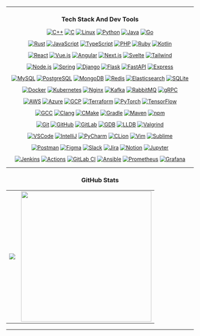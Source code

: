 <hr/>
<h3 align="center">Tech Stack And Dev Tools</h3>

<p align="center">
  <a href="https://en.cppreference.com/w/" target="_blank"><img src="https://img.shields.io/badge/C++-00599C?style=for-the-badge&logo=cplusplus&logoColor=white" alt="C++" /></a>
  <a href="https://en.cppreference.com/w/c/language" target="_blank"><img src="https://img.shields.io/badge/C-A8B9CC?style=for-the-badge&logo=c&logoColor=white" alt="C" /></a>
  <a href="https://www.kernel.org/" target="_blank"><img src="https://img.shields.io/badge/Linux-FCC624?style=for-the-badge&logo=linux&logoColor=black" alt="Linux" /></a>
  <a href="https://www.python.org/" target="_blank"><img src="https://img.shields.io/badge/Python-3776AB?style=for-the-badge&logo=python&logoColor=white" alt="Python" /></a>
  <a href="https://www.java.com/" target="_blank"><img src="https://img.shields.io/badge/Java-007396?style=for-the-badge&logo=openjdk&logoColor=white" alt="Java" /></a>
  <a href="https://go.dev/" target="_blank"><img src="https://img.shields.io/badge/Go-00ADD8?style=for-the-badge&logo=go&logoColor=white" alt="Go" /></a>
</p>


<p align="center">
  <a href="https://www.rust-lang.org/" target="_blank"><img src="https://img.shields.io/badge/Rust-000000?style=for-the-badge&logo=rust&logoColor=white" alt="Rust" /></a>
  <a href="https://developer.mozilla.org/en-US/docs/Web/JavaScript" target="_blank"><img src="https://img.shields.io/badge/JavaScript-F7DF1E?style=for-the-badge&logo=javascript&logoColor=black" alt="JavaScript" /></a>
  <a href="https://www.typescriptlang.org/" target="_blank"><img src="https://img.shields.io/badge/TypeScript-3178C6?style=for-the-badge&logo=typescript&logoColor=white" alt="TypeScript" /></a>
  <a href="https://www.php.net/" target="_blank"><img src="https://img.shields.io/badge/PHP-777BB4?style=for-the-badge&logo=php&logoColor=white" alt="PHP" /></a>
  <a href="https://www.ruby-lang.org/" target="_blank"><img src="https://img.shields.io/badge/Ruby-CC342D?style=for-the-badge&logo=ruby&logoColor=white" alt="Ruby" /></a>
  <a href="https://kotlinlang.org/" target="_blank"><img src="https://img.shields.io/badge/Kotlin-7F52FF?style=for-the-badge&logo=kotlin&logoColor=white" alt="Kotlin" /></a>
</p>


<p align="center">
  <a href="https://react.dev/" target="_blank"><img src="https://img.shields.io/badge/React-61DAFB?style=for-the-badge&logo=react&logoColor=black" alt="React" /></a>
  <a href="https://vuejs.org/" target="_blank"><img src="https://img.shields.io/badge/Vue.js-4FC08D?style=for-the-badge&logo=vuedotjs&logoColor=white" alt="Vue.js" /></a>
  <a href="https://angular.io/" target="_blank"><img src="https://img.shields.io/badge/Angular-DD0031?style=for-the-badge&logo=angular&logoColor=white" alt="Angular" /></a>
  <a href="https://nextjs.org/" target="_blank"><img src="https://img.shields.io/badge/Next.js-000000?style=for-the-badge&logo=nextdotjs&logoColor=white" alt="Next.js" /></a>
  <a href="https://svelte.dev/" target="_blank"><img src="https://img.shields.io/badge/Svelte-FF3E00?style=for-the-badge&logo=svelte&logoColor=white" alt="Svelte" /></a>
  <a href="https://tailwindcss.com/" target="_blank"><img src="https://img.shields.io/badge/Tailwind-06B6D4?style=for-the-badge&logo=tailwindcss&logoColor=white" alt="Tailwind" /></a>
</p>


<p align="center">
  <a href="https://nodejs.org/" target="_blank"><img src="https://img.shields.io/badge/Node.js-339933?style=for-the-badge&logo=nodedotjs&logoColor=white" alt="Node.js" /></a>
  <a href="https://spring.io/" target="_blank"><img src="https://img.shields.io/badge/Spring-6DB33F?style=for-the-badge&logo=spring&logoColor=white" alt="Spring" /></a>
  <a href="https://www.djangoproject.com/" target="_blank"><img src="https://img.shields.io/badge/Django-092E20?style=for-the-badge&logo=django&logoColor=white" alt="Django" /></a>
  <a href="https://flask.palletsprojects.com/" target="_blank"><img src="https://img.shields.io/badge/Flask-000000?style=for-the-badge&logo=flask&logoColor=white" alt="Flask" /></a>
  <a href="https://fastapi.tiangolo.com/" target="_blank"><img src="https://img.shields.io/badge/FastAPI-009688?style=for-the-badge&logo=fastapi&logoColor=white" alt="FastAPI" /></a>
  <a href="https://expressjs.com/" target="_blank"><img src="https://img.shields.io/badge/Express-000000?style=for-the-badge&logo=express&logoColor=white" alt="Express" /></a>
</p>


<p align="center">
  <a href="https://www.mysql.com/" target="_blank"><img src="https://img.shields.io/badge/MySQL-4479A1?style=for-the-badge&logo=mysql&logoColor=white" alt="MySQL" /></a>
  <a href="https://www.postgresql.org/" target="_blank"><img src="https://img.shields.io/badge/PostgreSQL-4169E1?style=for-the-badge&logo=postgresql&logoColor=white" alt="PostgreSQL" /></a>
  <a href="https://www.mongodb.com/" target="_blank"><img src="https://img.shields.io/badge/MongoDB-47A248?style=for-the-badge&logo=mongodb&logoColor=white" alt="MongoDB" /></a>
  <a href="https://redis.io/" target="_blank"><img src="https://img.shields.io/badge/Redis-DC382D?style=for-the-badge&logo=redis&logoColor=white" alt="Redis" /></a>
  <a href="https://www.elastic.co/" target="_blank"><img src="https://img.shields.io/badge/Elasticsearch-005571?style=for-the-badge&logo=elasticsearch&logoColor=white" alt="Elasticsearch" /></a>
  <a href="https://www.sqlite.org/" target="_blank"><img src="https://img.shields.io/badge/SQLite-003B57?style=for-the-badge&logo=sqlite&logoColor=white" alt="SQLite" /></a>
</p>


<p align="center">
  <a href="https://www.docker.com/" target="_blank"><img src="https://img.shields.io/badge/Docker-2496ED?style=for-the-badge&logo=docker&logoColor=white" alt="Docker" /></a>
  <a href="https://kubernetes.io/" target="_blank"><img src="https://img.shields.io/badge/Kubernetes-326CE5?style=for-the-badge&logo=kubernetes&logoColor=white" alt="Kubernetes" /></a>
  <a href="https://nginx.org/" target="_blank"><img src="https://img.shields.io/badge/Nginx-009639?style=for-the-badge&logo=nginx&logoColor=white" alt="Nginx" /></a>
  <a href="https://kafka.apache.org/" target="_blank"><img src="https://img.shields.io/badge/Kafka-231F20?style=for-the-badge&logo=apachekafka&logoColor=white" alt="Kafka" /></a>
  <a href="https://www.rabbitmq.com/" target="_blank"><img src="https://img.shields.io/badge/RabbitMQ-FF6600?style=for-the-badge&logo=rabbitmq&logoColor=white" alt="RabbitMQ" /></a>
  <a href="https://grpc.io/" target="_blank"><img src="https://img.shields.io/badge/gRPC-4285F4?style=for-the-badge&logo=google&logoColor=white" alt="gRPC" /></a>
</p>


<p align="center">
  <a href="https://aws.amazon.com/" target="_blank"><img src="https://img.shields.io/badge/AWS-232F3E?style=for-the-badge&logo=amazonaws&logoColor=white" alt="AWS" /></a>
  <a href="https://azure.microsoft.com/" target="_blank"><img src="https://img.shields.io/badge/Azure-0078D4?style=for-the-badge&logo=microsoftazure&logoColor=white" alt="Azure" /></a>
  <a href="https://cloud.google.com/" target="_blank"><img src="https://img.shields.io/badge/GCP-4285F4?style=for-the-badge&logo=googlecloud&logoColor=white" alt="GCP" /></a>
  <a href="https://www.terraform.io/" target="_blank"><img src="https://img.shields.io/badge/Terraform-7B42BC?style=for-the-badge&logo=terraform&logoColor=white" alt="Terraform" /></a>
  <a href="https://pytorch.org/" target="_blank"><img src="https://img.shields.io/badge/PyTorch-EE4C2C?style=for-the-badge&logo=pytorch&logoColor=white" alt="PyTorch" /></a>
  <a href="https://www.tensorflow.org/" target="_blank"><img src="https://img.shields.io/badge/TensorFlow-FF6F00?style=for-the-badge&logo=tensorflow&logoColor=white" alt="TensorFlow" /></a>
</p>



<p align="center">
  <a href="https://gcc.gnu.org/" target="_blank"><img src="https://img.shields.io/badge/GCC-1575F9?style=for-the-badge&logo=gnu&logoColor=white" alt="GCC" /></a>
  <a href="https://clang.llvm.org/" target="_blank"><img src="https://img.shields.io/badge/Clang-262D3A?style=for-the-badge&logo=llvm&logoColor=white" alt="Clang" /></a>
  <a href="https://cmake.org/" target="_blank"><img src="https://img.shields.io/badge/CMake-064F8C?style=for-the-badge&logo=cmake&logoColor=white" alt="CMake" /></a>
  <a href="https://gradle.org/" target="_blank"><img src="https://img.shields.io/badge/Gradle-02303A?style=for-the-badge&logo=gradle&logoColor=white" alt="Gradle" /></a>
  <a href="https://maven.apache.org/" target="_blank"><img src="https://img.shields.io/badge/Maven-C71A36?style=for-the-badge&logo=apachemaven&logoColor=white" alt="Maven" /></a>
  <a href="https://www.npmjs.com/" target="_blank"><img src="https://img.shields.io/badge/npm-CB3837?style=for-the-badge&logo=npm&logoColor=white" alt="npm" /></a>
</p>


<p align="center">
  <a href="https://git-scm.com/" target="_blank"><img src="https://img.shields.io/badge/Git-F05032?style=for-the-badge&logo=git&logoColor=white" alt="Git" /></a>
  <a href="https://github.com/" target="_blank"><img src="https://img.shields.io/badge/GitHub-181717?style=for-the-badge&logo=github&logoColor=white" alt="GitHub" /></a>
  <a href="https://gitlab.com/" target="_blank"><img src="https://img.shields.io/badge/GitLab-FCA121?style=for-the-badge&logo=gitlab&logoColor=white" alt="GitLab" /></a>
  <a href="https://www.sourceware.org/gdb/" target="_blank"><img src="https://img.shields.io/badge/GDB-FF6C37?style=for-the-badge&logo=gnu&logoColor=white" alt="GDB" /></a>
  <a href="https://lldb.llvm.org/" target="_blank"><img src="https://img.shields.io/badge/LLDB-262D3A?style=for-the-badge&logo=llvm&logoColor=white" alt="LLDB" /></a>
  <a href="https://valgrind.org/" target="_blank"><img src="https://img.shields.io/badge/Valgrind-CA1F24?style=for-the-badge&logo=valgrind&logoColor=white" alt="Valgrind" /></a>
</p>


<p align="center">
  <a href="https://code.visualstudio.com/" target="_blank"><img src="https://img.shields.io/badge/VSCode-007ACC?style=for-the-badge&logo=visualstudiocode&logoColor=white" alt="VSCode" /></a>
  <a href="https://www.jetbrains.com/idea/" target="_blank"><img src="https://img.shields.io/badge/IntelliJ-000000?style=for-the-badge&logo=intellijidea&logoColor=white" alt="IntelliJ" /></a>
  <a href="https://www.jetbrains.com/pycharm/" target="_blank"><img src="https://img.shields.io/badge/PyCharm-000000?style=for-the-badge&logo=pycharm&logoColor=white" alt="PyCharm" /></a>
  <a href="https://www.jetbrains.com/clion/" target="_blank"><img src="https://img.shields.io/badge/CLion-000000?style=for-the-badge&logo=clion&logoColor=white" alt="CLion" /></a>
  <a href="https://www.vim.org/" target="_blank"><img src="https://img.shields.io/badge/Vim-019733?style=for-the-badge&logo=vim&logoColor=white" alt="Vim" /></a>
  <a href="https://www.sublimetext.com/" target="_blank"><img src="https://img.shields.io/badge/Sublime-FF9800?style=for-the-badge&logo=sublimetext&logoColor=white" alt="Sublime" /></a>
</p>


<p align="center">
  <a href="https://www.postman.com/" target="_blank"><img src="https://img.shields.io/badge/Postman-FF6C37?style=for-the-badge&logo=postman&logoColor=white" alt="Postman" /></a>
  <a href="https://www.figma.com/" target="_blank"><img src="https://img.shields.io/badge/Figma-F24E1E?style=for-the-badge&logo=figma&logoColor=white" alt="Figma" /></a>
  <a href="https://slack.com/" target="_blank"><img src="https://img.shields.io/badge/Slack-4A154B?style=for-the-badge&logo=slack&logoColor=white" alt="Slack" /></a>
  <a href="https://www.atlassian.com/software/jira" target="_blank"><img src="https://img.shields.io/badge/Jira-0052CC?style=for-the-badge&logo=jira&logoColor=white" alt="Jira" /></a>
  <a href="https://www.notion.so/" target="_blank"><img src="https://img.shields.io/badge/Notion-000000?style=for-the-badge&logo=notion&logoColor=white" alt="Notion" /></a>
  <a href="https://jupyter.org/" target="_blank"><img src="https://img.shields.io/badge/Jupyter-F37626?style=for-the-badge&logo=jupyter&logoColor=white" alt="Jupyter" /></a>
</p>


<p align="center">
  <a href="https://www.jenkins.io/" target="_blank"><img src="https://img.shields.io/badge/Jenkins-D24939?style=for-the-badge&logo=jenkins&logoColor=white" alt="Jenkins" /></a>
  <a href="https://github.com/features/actions" target="_blank"><img src="https://img.shields.io/badge/Actions-2088FF?style=for-the-badge&logo=githubactions&logoColor=white" alt="Actions" /></a>
  <a href="https://about.gitlab.com/stages-devops-lifecycle/continuous-integration/" target="_blank"><img src="https://img.shields.io/badge/GitLab_CI-FCA121?style=for-the-badge&logo=gitlab&logoColor=white" alt="GitLab CI" /></a>
  <a href="https://www.ansible.com/" target="_blank"><img src="https://img.shields.io/badge/Ansible-EE0000?style=for-the-badge&logo=ansible&logoColor=white" alt="Ansible" /></a>
  <a href="https://prometheus.io/" target="_blank"><img src="https://img.shields.io/badge/Prometheus-E6522C?style=for-the-badge&logo=prometheus&logoColor=white" alt="Prometheus" /></a>
  <a href="https://grafana.com/" target="_blank"><img src="https://img.shields.io/badge/Grafana-F46800?style=for-the-badge&logo=grafana&logoColor=white" alt="Grafana" /></a>
</p>

<hr/>
<h3 align="center">GitHub Stats</h3>
<table cellspacing="0" cellpadding="0">
  <tr>
    <td align="center"><img src="https://github-readme-stats.vercel.app/api?username=MIHHHIM&theme=transparent&hide_border=true&include_all_commits=true&no-bg=true&rank_icon=github"></td>
    <td align="center"><img width="350" src="https://github-readme-stats.vercel.app/api/top-langs/?username=MIHHHIM&theme=transparent&hide_border=true&include_all_commits=false&count_private=false&layout=compact&no-bg=true"></td>
  </tr>
</table><hr/>

